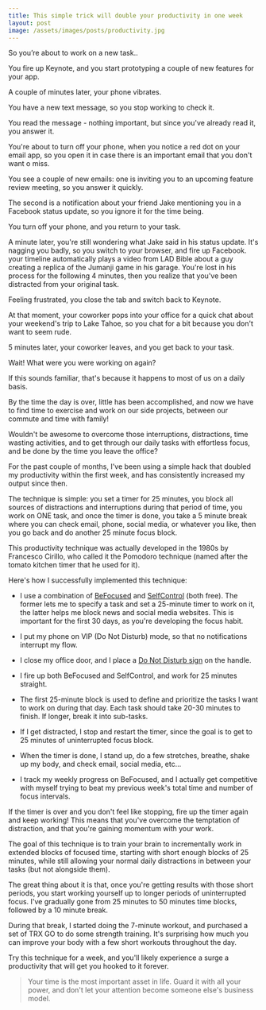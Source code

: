 ```yaml
---
title: This simple trick will double your productivity in one week
layout: post
image: /assets/images/posts/productivity.jpg
---
```


So you’re about to work on a new task..

You fire up Keynote, and you start prototyping a couple of new features for your app.

A couple of minutes later, your phone vibrates.

You have a new text message, so you stop working to check it.

You read the message - nothing important, but since you've already read it, you answer it.

You're about to turn off your phone, when you notice a red dot on your email app, so you open it in case there is an important email that you don't want o miss. 

You see a couple of new emails: one is inviting you to an upcoming feature review meeting, so you answer it quickly. 

The second is a notification about your friend Jake mentioning you in a Facebook status update, so you ignore it for the time being.

You turn off your phone, and you return to your task.

A minute later, you're still wondering what Jake said in his status update. It's nagging you badly, so you switch to your browser, and fire up Facebook. your timeline automatically plays a video from LAD Bible about a guy creating a replica of the Jumanji game in his garage. You're lost in his process for the following 4 minutes, then you realize that you've been distracted from your original task.

Feeling frustrated, you close the tab and switch back to Keynote.

At that moment, your coworker pops into your office for a quick chat about your weekend's trip to Lake Tahoe, so you chat for a bit because you don't want to seem rude.

5 minutes later, your coworker leaves, and you get back to your task.

Wait! What were you were working on again?

If this sounds familiar, that's because it happens to most of us on a daily basis. 

By the time the day is over, little has been accomplished, and now we have to find time to exercise and work on our side projects, between our commute and time with family!

Wouldn't be awesome to overcome those interruptions, distractions, time wasting activities, and to get through our daily tasks with effortless focus, and be done by the time you leave the office?

For the past couple of months, I've been using a simple hack that doubled my productivity within the first week, and has consistently increased my output since then.

The technique is simple: you set a timer for 25 minutes, you block all sources of distractions and interruptions during that period of time, you work on ONE task, and once the timer is done, you take a 5 minute break where you can check email, phone, social media, or whatever you like, then you go back and do another 25 minute focus block.

This productivity technique was actually developed in the 1980s by Francesco Cirillo, who called it the Pomodoro technique (named after the tomato kitchen timer that he used for it).

Here's how I successfully implemented this technique:

- I use a combination of <a href="https://itunes.apple.com/us/app/be-focused-focus-timer-goal-tracker-for-work/" target="_blank">BeFocused</a> and <a href="https://selfcontrolapp.com/" target="_blank">SelfControl</a> (both free). The former lets me to specify a task and set a 25-minute timer to work on it, the latter helps me block news and social media websites. This is important for the first 30 days, as you're developing the focus habit.

- I put my phone on VIP (Do Not Disturb) mode, so that no notifications interrupt my flow.

- I close my office door, and I place a <a href="https://www.amazon.com/Session-Disturb-Polka-Plastic-Hanger/dp/B01E96TYM0/" target="_blank">Do Not Disturb sign</a> on the handle.

- I fire up both BeFocused and SelfControl, and work for 25 minutes straight.

- The first 25-minute block is used to define and prioritize the tasks I want to work on during that day. Each task should take 20-30 minutes to finish. If longer, break it into sub-tasks.

- If I get distracted, I stop and restart the timer, since the goal is to get to 25 minutes of uninterrupted focus block.

- When the timer is done, I stand up, do a few stretches, breathe, shake up my body, and check email, social media, etc...

- I track my weekly progress on BeFocused, and I actually get competitive with myself trying to beat my previous week's total time and number of focus intervals.

If the timer is over and you don't feel like stopping, fire up the timer again and keep working! This means that you've overcome the temptation of distraction, and that you're gaining momentum with your work.

The goal of this technique is to train your brain to incrementally work in extended blocks of focused time, starting with short enough blocks of 25 minutes, while still allowing your normal daily distractions in between your tasks (but not alongside them).

The great thing about it is that, once you're getting results with those short periods, you start working yourself up to longer periods of uninterrupted focus. I've gradually gone from 25 minutes to 50 minutes time blocks, followed by a 10 minute break.

During that break, I started doing the 7-minute workout, and purchased a set of TRX GO to do some strength training. It's surprising how much you can improve your body with a few short workouts throughout the day.

Try this technique for a week, and you'll likely experience a surge a productivity that will get you hooked to it forever.

>Your time is the most important asset in life. Guard it with all your power, and don't let your attention become someone else's business model.